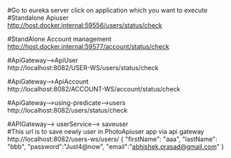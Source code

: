 #Go to eureka server click on application which you want to execute  
#Standalone Apiuser  
http://host.docker.internal:59556/users/status/check

#StandAlone Account management  
http://host.docker.internal:59577/account/status/check

#ApiGateway-->ApiUser  
http://localhost:8082/USER-WS/users/status/check

#ApiGateway-->ApiAccount  
http://localhost:8082/ACCOUNT-WS/account/status/check

#ApiGateway-->using-predicate-->users  
http://localhost:8082/users/status/check

#APIGateway--> userService--> saveuser  
#This url is to save newly user in PhotoApiuser app via api gateway  
http://localhost:8082/users-ws/users/
{
    "firstName": "aaa",
    "lastName": "bbb",
    "password":"Just4@now",
    "email":"abhishek.prasad@gmail.com"
}
